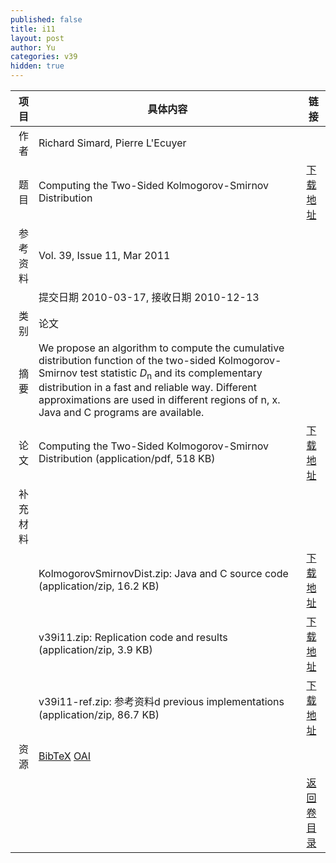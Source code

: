 ```yaml
---
published: false
title: i11
layout: post
author: Yu
categories: v39
hidden: true
---
```


| 项目 | 具体内容 | 链接 |
|---:|---|---|
| 作者 | Richard Simard, Pierre L'Ecuyer| |
| 题目 |Computing the Two-Sided Kolmogorov-Smirnov Distribution | [下载地址](http://www.jstatsoft.org/v39/i11/paper) |
| 参考资料 |Vol. 39, Issue 11, Mar 2011 | |
| | 提交日期 2010-03-17, 接收日期 2010-12-13| | 
| 类别 | 论文| |
| 摘要 | We propose an algorithm to compute the cumulative distribution function of the two-sided Kolmogorov-Smirnov test statistic <i>D</i><sub>n</sub> and its complementary distribution in a fast and reliable way.  Different approximations are used in different regions of n, x.  Java and C programs are available.| |
| 论文 | Computing the Two-Sided Kolmogorov-Smirnov Distribution  (application/pdf, 518 KB)| [下载地址](http://www.jstatsoft.org/v39/i11/paper) |
| 补充材料 | | |
| |KolmogorovSmirnovDist.zip: Java and C source code  (application/zip, 16.2 KB)|  [下载地址](http://www.jstatsoft.org/v39/i11/supp/1) |
| |v39i11.zip: Replication code and results  (application/zip, 3.9 KB)|  [下载地址](http://www.jstatsoft.org/v39/i11/supp/2) |
| |v39i11-ref.zip: 参考资料d previous implementations  (application/zip, 86.7 KB)|  [下载地址](http://www.jstatsoft.org/v39/i11/supp/3) |
| 资源 | [BibTeX](http://www.jstatsoft.org/v39/i11/bibtex) [OAI](http://www.jstatsoft.org/oai?verb=GetRecord&identifier=oai.jstatsoft/v39/i11&prefix=oai_dc)| |
| |  | [返回卷目录]({{site.baseurl}}/volume/v39.html) |